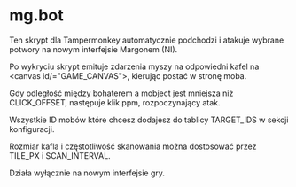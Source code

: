 # mg.bot
Ten skrypt dla Tampermonkey automatycznie podchodzi i atakuje wybrane potwory na nowym interfejsie Margonem (NI).

Po wykryciu skrypt emituje zdarzenia myszy na odpowiedni kafel na <canvas id/="GAME_CANVAS">, kierując postać w stronę moba.

Gdy odległość między bohaterem a mobject jest mniejsza niż CLICK_OFFSET, następuje klik ppm, rozpoczynający atak.

Wszystkie ID mobów które chcesz dodajesz do tablicy TARGET_IDS w sekcji konfiguracji.

Rozmiar kafla i częstotliwość skanowania można dostosować przez TILE_PX i SCAN_INTERVAL.

Działa wyłącznie na nowym interfejsie gry.
